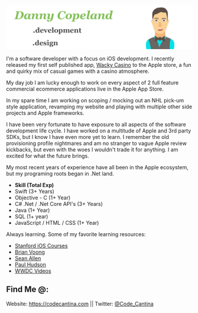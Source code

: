 
![minime](githubbanner2.png)

I'm a software developer with a focus on iOS development. I recently released my first self published app, [Wacky Casino](https://apps.apple.com/us/app/wacky-casino/id1556778552) to the Apple store, a fun and quirky mix of casual games with a casino atmosphere.

My day job I am lucky enough to work on every aspect of 2 full feature commercial ecommerce applications live in the Apple App Store.

In my spare time I am working on scoping / mocking out an NHL pick-um style application, revamping my website and playing with multiple other side projects and Apple frameworks. 

I have been very fortunate to have exposure to all aspects of the software development life cycle. I have worked on a multitude of Apple and 3rd party SDKs, but I know I have even more yet to learn. I remember the old provisioning profile nightmares and am no stranger to vague Apple review kickbacks, but even with the woes I wouldn't trade it for anything. I am excited for what the future brings. 

My most recent years of experience have all been in the Apple ecosystem, but my programing roots began in .Net land.

* **Skill (Total Exp)**
* Swift (3+ Years)
* Objective - C (1+ Year)
* C# .Net / .Net Core API's (3+ Years)
* Java (1+ Year)
* SQL (1+ year)
* JavaScript / HTML / CSS (1+ Year)

Always learning. Some of my favorite learning resources:
* [Stanford iOS Courses](https://www.youtube.com/playlist?list=PLpGHT1n4-mAsxuRxVPv7kj4-dQYoC3VVu)
* [Brian Voong](https://www.youtube.com/c/LetsBuildThatApp)
* [Sean Allen](https://www.youtube.com/c/SeanAllen) 
* [Paul Hudson](https://www.youtube.com/c/PaulHudson)
* [WWDC Videos](https://developer.apple.com/videos/)

## Find Me @:
Website: https://codecantina.com || Twitter: [@Code_Cantina](https://twitter.com/Code_Cantina)




